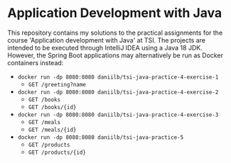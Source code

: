 # Application Development with Java

This repository contains my solutions to the practical assignments for the course 'Application development with Java' at
TSI. The projects are intended to be executed through IntelliJ IDEA using a Java 18 JDK. However, the Spring Boot
applications may alternatively be run as Docker containers instead:

- `docker run -dp 8080:8080 daniilb/tsi-java-practice-4-exercise-1`
    - `GET /greeting?name`
- `docker run -dp 8080:8080 daniilb/tsi-java-practice-4-exercise-2`
    - `GET /books`
    - `GET /books/{id}`
- `docker run -dp 8080:8080 daniilb/tsi-java-practice-4-exercise-3`
    - `GET /meals`
    - `GET /meals/{id}`
- `docker run -dp 8080:8080 daniilb/tsi-java-practice-5`
    - `GET /products`
    - `GET /products/{id}`
